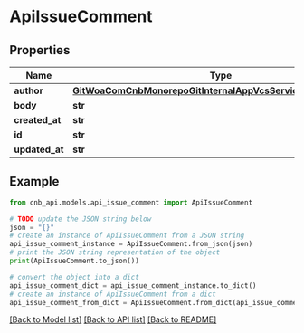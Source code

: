 # ApiIssueComment


## Properties

Name | Type | Description | Notes
------------ | ------------- | ------------- | -------------
**author** | [**GitWoaComCnbMonorepoGitInternalAppVcsServiceBffApiUserInfo**](GitWoaComCnbMonorepoGitInternalAppVcsServiceBffApiUserInfo.md) |  | [optional] 
**body** | **str** |  | [optional] 
**created_at** | **str** |  | [optional] 
**id** | **str** |  | [optional] 
**updated_at** | **str** |  | [optional] 

## Example

```python
from cnb_api.models.api_issue_comment import ApiIssueComment

# TODO update the JSON string below
json = "{}"
# create an instance of ApiIssueComment from a JSON string
api_issue_comment_instance = ApiIssueComment.from_json(json)
# print the JSON string representation of the object
print(ApiIssueComment.to_json())

# convert the object into a dict
api_issue_comment_dict = api_issue_comment_instance.to_dict()
# create an instance of ApiIssueComment from a dict
api_issue_comment_from_dict = ApiIssueComment.from_dict(api_issue_comment_dict)
```
[[Back to Model list]](../README.md#documentation-for-models) [[Back to API list]](../README.md#documentation-for-api-endpoints) [[Back to README]](../README.md)


